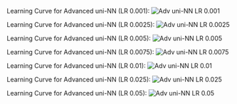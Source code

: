 
Learning Curve for Advanced uni-NN (LR 0.001):
![Adv uni-NN LR 0.001](images/uni-NN_lr=0.001.jpg)




Learning Curve for Advanced uni-NN (LR 0.0025):
![Adv uni-NN LR 0.0025](images/uni-NN_lr=0.0025.jpg)




Learning Curve for Advanced uni-NN (LR 0.005):
![Adv uni-NN LR 0.005](images/uni-NN_lr=0.005.jpg)




Learning Curve for Advanced uni-NN (LR 0.0075):
![Adv uni-NN LR 0.0075](images/uni-NN_lr=0.0075.jpg)




Learning Curve for Advanced uni-NN (LR 0.01):
![Adv uni-NN LR 0.01](images/uni-NN_lr=0.01.jpg)




Learning Curve for Advanced uni-NN (LR 0.025):
![Adv uni-NN LR 0.025](images/uni-NN_lr=0.025.jpg)




Learning Curve for Advanced uni-NN (LR 0.05):
![Adv uni-NN LR 0.05](images/uni-NN_lr=0.05.jpg)



